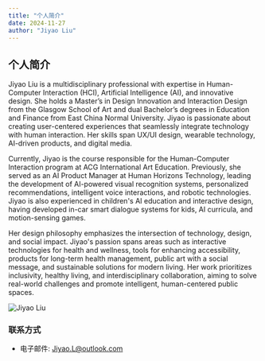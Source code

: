 ```yaml
---
title: "个人简介"
date: 2024-11-27
author: "Jiyao Liu"
---
```


## 个人简介

Jiyao Liu is a multidisciplinary professional with expertise in Human-Computer Interaction (HCI), Artificial Intelligence (AI), and innovative design. She holds a Master’s in Design Innovation and Interaction Design from the Glasgow School of Art and dual Bachelor’s degrees in Education and Finance from East China Normal University. Jiyao is passionate about creating user-centered experiences that seamlessly integrate technology with human interaction. Her skills span UX/UI design, wearable technology, AI-driven products, and digital media.

Currently, Jiyao is the course responsible for the Human-Computer Interaction program at ACG International Art Education. Previously, she served as an AI Product Manager at Human Horizons Technology, leading the development of AI-powered visual recognition systems, personalized recommendations, intelligent voice interactions, and robotic technologies. Jiyao is also experienced in children's AI education and interactive design, having developed in-car smart dialogue systems for kids, AI curricula, and motion-sensing games.

Her design philosophy emphasizes the intersection of technology, design, and social impact. Jiyao's passion spans areas such as interactive technologies for health and wellness, tools for enhancing accessibility, products for long-term health management, public art with a social message, and sustainable solutions for modern living. Her work prioritizes inclusivity, healthy living, and interdisciplinary collaboration, aiming to solve real-world challenges and promote intelligent, human-centered public spaces.

![Jiyao Liu](assets/images/jiyao-photo.jpg)

### 联系方式
- 电子邮件: [Jiyao.L@outlook.com](mailto:Jiyao.L@outlook.com)
